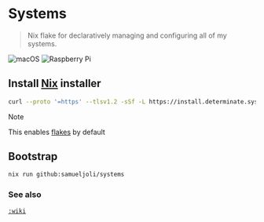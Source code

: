 # Systems
> Nix flake for declaratively managing and configuring all of my systems.

![macOS](https://img.shields.io/badge/mac%20os-000000?style=for-the-badge&logo=macos&logoColor=F0F0F0)
![Raspberry Pi](https://img.shields.io/badge/-Raspberry_Pi-C51A4A?style=for-the-badge&logo=Raspberry-Pi)

## Install [Nix](https://github.com/DeterminateSystems/nix-installer) installer
```bash
curl --proto '=https' --tlsv1.2 -sSf -L https://install.determinate.systems/nix | sh -s -- install
```
> [!NOTE]
> This enables [flakes](https://nixos.wiki/wiki/Flakes) by default

## Bootstrap
```bash
nix run github:samueljoli/systems
```

### See also
[`:wiki`](https://github.com/samueljoli/lakay-darwin/wiki)
